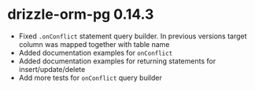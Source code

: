 # drizzle-orm-pg 0.14.3

- Fixed `.onConflict` statement query builder. In previous versions target column was mapped together with table name
- Added documentation examples for `onConflict`
- Added documentation examples for returning statements for insert/update/delete
- Add more tests for `onConflict` query builder